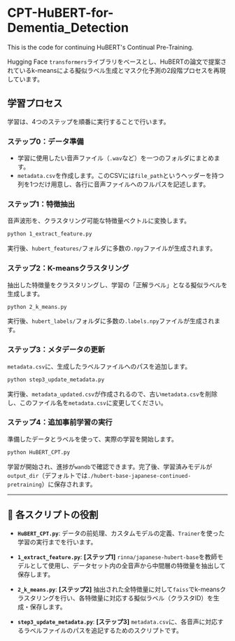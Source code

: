 # CPT-HuBERT-for-Dementia_Detection
This is the code for continuing HuBERT's Continual Pre-Training.

Hugging Face `transformers`ライブラリをベースとし、HuBERTの論文で提案されているk-meansによる擬似ラベル生成とマスク化予測の2段階プロセスを再現しています。

## 学習プロセス

学習は、4つのステップを順番に実行することで行います。

### ステップ0：データ準備

- 学習に使用したい音声ファイル（`.wav`など）を一つのフォルダにまとめます。
- `metadata.csv`を作成します。このCSVには`file_path`というヘッダーを持つ列を1つだけ用意し、各行に音声ファイルへのフルパスを記述します。

### ステップ1：特徴抽出

音声波形を、クラスタリング可能な特徴量ベクトルに変換します。

```bash
python 1_extract_feature.py
```
実行後、`hubert_features/`フォルダに多数の`.npy`ファイルが生成されます。

### ステップ2：K-meansクラスタリング

抽出した特徴量をクラスタリングし、学習の「正解ラベル」となる擬似ラベルを生成します。

```bash
python 2_k_means.py
```
実行後、`hubert_labels/`フォルダに多数の`.labels.npy`ファイルが生成されます。

### ステップ3：メタデータの更新

`metadata.csv`に、生成したラベルファイルへのパスを追加します。

```bash
python step3_update_metadata.py
```
実行後、`metadata_updated.csv`が作成されるので、古い`metadata.csv`を削除し、このファイル名を`metadata.csv`に変更してください。

### ステップ4：追加事前学習の実行

準備したデータとラベルを使って、実際の学習を開始します。

```bash
python HuBERT_CPT.py
```
学習が開始され、進捗が`wandb`で確認できます。完了後、学習済みモデルが`output_dir`（デフォルトでは`./hubert-base-japanese-continued-pretraining`）に保存されます。

---
## 📜 各スクリプトの役割

- **`HuBERT_CPT.py`**:
    データの前処理、カスタムモデルの定義、`Trainer`を使った学習の実行までを行います。

- **`1_extract_feature.py`**:
    **[ステップ1]** `rinna/japanese-hubert-base`を教師モデルとして使用し、データセット内の全音声から中間層の特徴量を抽出して保存します。

- **`2_k_means.py`**:
    **[ステップ2]** 抽出された全特徴量に対して`faiss`でk-meansクラスタリングを行い、各特徴量に対応する擬似ラベル（クラスタID）を生成・保存します。

- **`step3_update_metadata.py`**:
    **[ステップ3]** `metadata.csv`に、各音声に対応するラベルファイルのパスを追記するためのスクリプトです。